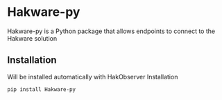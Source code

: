 # Hakware-py

Hakware-py is a Python package that allows endpoints to connect to the Hakware solution

## Installation

Will be installed automatically with HakObserver Installation

```bash
pip install Hakware-py
